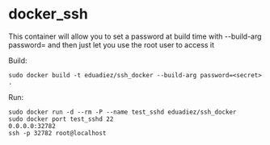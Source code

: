 # docker_ssh

This container will allow you to set a password at build time with --build-arg password=<secret> and then just let you use the root user to access it

Build:
```
sudo docker build -t eduadiez/ssh_docker --build-arg password=<secret> .
```

Run:
```
sudo docker run -d --rm -P --name test_sshd eduadiez/ssh_docker
sudo docker port test_sshd 22
0.0.0.0:32782
ssh -p 32782 root@localhost
```
